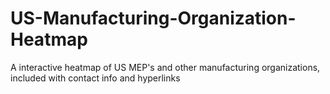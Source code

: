 # US-Manufacturing-Organization-Heatmap
A interactive heatmap of US MEP's and other manufacturing organizations, included with contact info and hyperlinks
